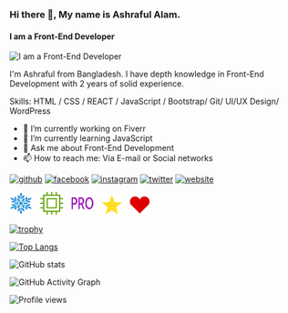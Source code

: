 ### Hi there 👋, My name is Ashraful Alam.
#### I am a Front-End Developer
![I am a Front-End Developer](https://drive.google.com/file/d/1aTgfORrx8mlP5QbGoZZAlaGJTfYJLfJ4/view?usp=sharing)

I'm Ashraful from Bangladesh. I have depth knowledge in Front-End Development with 2 years of solid experience. 

Skills: HTML / CSS / REACT / JavaScript / Bootstrap/ Git/ UI/UX Design/ WordPress

- 🔭 I’m currently working on Fiverr 
- 🌱 I’m currently learning JavaScript 
- 💬 Ask me about Front-End Development 
- 📫 How to reach me: Via E-mail or Social networks 


[<img src='https://cdn.jsdelivr.net/npm/simple-icons@3.0.1/icons/github.svg' alt='github' height='40'>](https://github.com/ashraful24)  [<img src='https://cdn.jsdelivr.net/npm/simple-icons@3.0.1/icons/facebook.svg' alt='facebook' height='40'>](https://www.facebook.com/mdashrafulalam24/)  [<img src='https://cdn.jsdelivr.net/npm/simple-icons@3.0.1/icons/instagram.svg' alt='instagram' height='40'>](https://www.instagram.com/creative.ashraful/)  [<img src='https://cdn.jsdelivr.net/npm/simple-icons@3.0.1/icons/twitter.svg' alt='twitter' height='40'>](https://twitter.com/ashraful24h)  [<img src='https://cdn.jsdelivr.net/npm/simple-icons@3.0.1/icons/icloud.svg' alt='website' height='40'>](https://ashrafulalam.fun)  

<a href='https://archiveprogram.github.com/'><img src='https://raw.githubusercontent.com/acervenky/animated-github-badges/master/assets/acbadge.gif' width='40' height='40'></a> <a href='https://docs.github.com/en/developers'><img src='https://raw.githubusercontent.com/acervenky/animated-github-badges/master/assets/devbadge.gif' width='40' height='40'></a> <a href='https://github.com/pricing'><img src='https://raw.githubusercontent.com/acervenky/animated-github-badges/master/assets/pro.gif' width='40' height='40'></a> <a href='https://stars.github.com/'><img src='https://raw.githubusercontent.com/acervenky/animated-github-badges/master/assets/starbadge.gif' width='35' height='35'></a> <a href='https://docs.github.com/en/github/supporting-the-open-source-community-with-github-sponsors'><img src='https://raw.githubusercontent.com/acervenky/animated-github-badges/master/assets/sponsorbadge.gif' width='35' height='35'></a> 

[![trophy](https://github-profile-trophy.vercel.app/?username=ashraful24)](https://github.com/ryo-ma/github-profile-trophy)

[![Top Langs](https://github-readme-stats.vercel.app/api/top-langs/?username=ashraful24)](https://github.com/anuraghazra/github-readme-stats)

![GitHub stats](https://github-readme-stats.vercel.app/api?username=ashraful24&show_icons=true)  

![GitHub Activity Graph](https://activity-graph.herokuapp.com/graph?username=ashraful24)  

![Profile views](https://gpvc.arturio.dev/ashraful24)  
